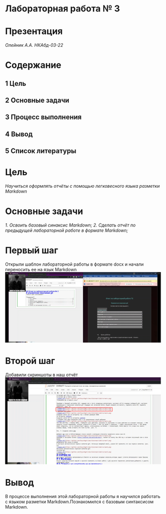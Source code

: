 # Лабораторная работа № 3
# Презентация

*Олейник А.А.*
*НКАбд-03-22*



# Содержание





## 1 Цель 
## 2 Основные задачи 
## 3 Процесс выполнения 
## 4 Вывод 
## 5 Список литературы


# Цель
*Научиться оформлять отчёты с помощью легковесного языка разметки Markdown*


# Основные задачи
*1. Освоить базовый синаксис Markdown;*
*2. Сделать отчёт по предыдущей лабораторной работе в формате Markdown;*

# Первый шаг
Открыли шаблон лабораторной работы в формате docx и начали переносить ее на язык Markdown
![Image alt](https://github.com/Oleynikgit/labs/blob/main/lab3/screenshotspreza/Screens1.png)
# Второй шаг
Добавили скриншоты в наш отчёт
![Image alt](https://github.com/Oleynikgit/labs/blob/main/lab3/screenshotspreza/Screens2.png)


# Вывод
В процессе выполнения этой лабораторной работы я научился работать с языком разметки Markdown.Познакомился с базовым синтаксисом Markdown.
